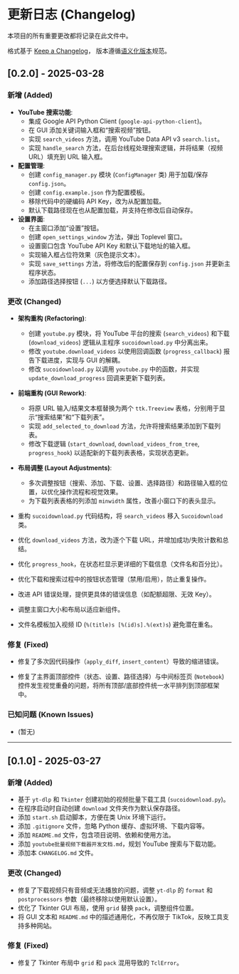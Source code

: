 # 更新日志 (Changelog)

本项目的所有重要更改都将记录在此文件中。

格式基于 [Keep a Changelog](https://keepachangelog.com/zh-CN/1.0.0/)，
版本遵循[语义化版本](https://semver.org/lang/zh-CN/)规范。

## [0.2.0] - 2025-03-28

### 新增 (Added)

*   **YouTube 搜索功能**:
    *   集成 Google API Python Client (`google-api-python-client`)。
    *   在 GUI 添加关键词输入框和“搜索视频”按钮。
    *   实现 `search_videos` 方法，调用 YouTube Data API v3 `search.list`。
    *   实现 `handle_search` 方法，在后台线程处理搜索逻辑，并将结果（视频 URL）填充到 URL 输入框。
*   **配置管理**:
    *   创建 `config_manager.py` 模块 (`ConfigManager` 类) 用于加载/保存 `config.json`。
    *   创建 `config.example.json` 作为配置模板。
    *   移除代码中的硬编码 API Key，改为从配置加载。
    *   默认下载路径现在也从配置加载，并支持在修改后自动保存。
*   **设置界面**:
    *   在主窗口添加“设置”按钮。
    *   创建 `open_settings_window` 方法，弹出 Toplevel 窗口。
    *   设置窗口包含 YouTube API Key 和默认下载地址的输入框。
    *   实现输入框占位符效果（灰色提示文本）。
    *   实现 `save_settings` 方法，将修改后的配置保存到 `config.json` 并更新主程序状态。
    *   添加路径选择按钮 (`...`) 以方便选择默认下载路径。

### 更改 (Changed)

*   **架构重构 (Refactoring)**:
    *   创建 `youtube.py` 模块，将 YouTube 平台的搜索 (`search_videos`) 和下载 (`download_videos`) 逻辑从主程序 `sucoidownload.py` 中分离出来。
    *   修改 `youtube.download_videos` 以使用回调函数 (`progress_callback`) 报告下载进度，实现与 GUI 的解耦。
    *   修改 `sucoidownload.py` 以调用 `youtube.py` 中的函数，并实现 `update_download_progress` 回调来更新下载列表。

*   **前端重构 (GUI Rework)**:
    *   将原 URL 输入/结果文本框替换为两个 `ttk.Treeview` 表格，分别用于显示“搜索结果”和“下载列表”。
    *   实现 `add_selected_to_download` 方法，允许将搜索结果添加到下载列表。
    *   修改下载逻辑 (`start_download`, `download_videos_from_tree`, `progress_hook`) 以适配新的下载列表表格，实现状态更新。
*   **布局调整 (Layout Adjustments)**:
    *   多次调整按钮（搜索、添加、下载、设置、选择路径）和路径输入框的位置，以优化操作流程和视觉效果。
    *   为下载列表表格的列添加 `minwidth` 属性，改善小窗口下的表头显示。
*   重构 `sucoidownload.py` 代码结构，将 `search_videos` 移入 `Sucoidownload` 类。
*   优化 `download_videos` 方法，改为逐个下载 URL，并增加成功/失败计数和总结。
*   优化 `progress_hook`，在状态栏显示更详细的下载信息（文件名和百分比）。
*   优化下载和搜索过程中的按钮状态管理（禁用/启用），防止重复操作。
*   改进 API 错误处理，提供更具体的错误信息（如配额超限、无效 Key）。
*   调整主窗口大小和布局以适应新组件。
*   文件名模板加入视频 ID (`%(title)s [%(id)s].%(ext)s`) 避免潜在重名。

### 修复 (Fixed)

*   修复了多次因代码操作（`apply_diff`, `insert_content`）导致的缩进错误。

*   修复了主界面顶部控件（状态、设置、路径选择）与中间标签页 (`Notebook`) 控件发生视觉重叠的问题，将所有顶部/底部控件统一水平排列到顶部框架中。

### 已知问题 (Known Issues)

*   (暂无)

---


## [0.1.0] - 2025-03-27

### 新增 (Added)

*   基于 `yt-dlp` 和 `Tkinter` 创建初始的视频批量下载工具 (`sucoidownload.py`)。
*   在程序启动时自动创建 `download` 文件夹作为默认保存路径。
*   添加 `start.sh` 启动脚本，方便在类 Unix 环境下运行。
*   添加 `.gitignore` 文件，忽略 Python 缓存、虚拟环境、下载内容等。
*   添加 `README.md` 文件，包含项目说明、依赖和使用方法。
*   添加 `youtube批量视频下载器开发文档.md`，规划 YouTube 搜索与下载功能。
*   添加本 `CHANGELOG.md` 文件。

### 更改 (Changed)

*   修复了下载视频只有音频或无法播放的问题，调整 `yt-dlp` 的 `format` 和 `postprocessors` 参数（最终移除以使用默认设置）。
*   优化了 Tkinter GUI 布局，使用 `grid` 替换 `pack`，调整组件位置。
*   将 GUI 文本和 `README.md` 中的描述通用化，不再仅限于 TikTok，反映工具支持多种网站。

### 修复 (Fixed)

*   修复了 Tkinter 布局中 `grid` 和 `pack` 混用导致的 `TclError`。